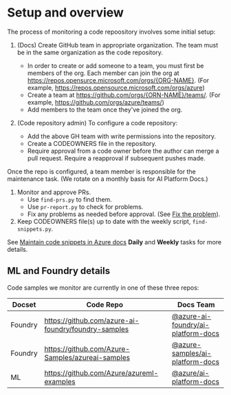 # Setup and overview

The process of monitoring a code repoository involves some initial setup:

1. (Docs) Create GitHub team in appropriate organization.  The team must be in the same organization as the code repository.
    * In order to create or add someone to a team, you must first be members of the org. Each member can join the org at https://repos.opensurce.microsoft.com/orgs/{ORG-NAME}. (For example, https://repos.opensource.microsoft.com/orgs/azure)
    * Create a team at https://github.com/orgs/{ORN-NAME}/teams/. (For example, https://github.com/orgs/azure/teams/)
    * Add members to the team once they've joined the org.

1. (Code repository admin) To configure a code repository:

    * Add the above GH team with write permissions into the repository.
    * Create a CODEOWNERS file in the repository.  
    * Require approval from a code owner before the author can merge a pull request. Require a reapproval if subsequent pushes made.

Once the repo is configured, a team member is responsible for the maintenance task.  (We rotate on a monthly basis for AI Platform Docs.)

1. Monitor and approve PRs.  
    * Use `find-prs.py` to find them.  
    * Use `pr-report.py` to check for problems.  
    * Fix any problems as needed before approval.  (See [Fix the problem](fix-the-problem.md)).
1. Keep CODEOWNERS file(s) up to date with the weekly script, `find-snippets.py`.

See [Maintain code snippets in Azure docs](code-snippets.md) **Daily** and **Weekly** tasks for more details.

## ML and Foundry details

Code samples we monitor are currently in one of these three repos:

| Docset | Code Repo | Docs Team |
| -- | -- | -- |
| Foundry | https://github.com/azure-ai-foundry/foundry-samples | [@azure-ai-foundry/ai-platform-docs](https://github.com/orgs/azure-ai-foundry/teams/ai-platform-docs/) |
| Foundry | https://github.com/Azure-Samples/azureai-samples | [@azure-samples/ai-platform-docs](https://github.com/orgs/azure-samples/teams/ai-platform-docs/) |
| ML | https://github.com/Azure/azureml-examples | [@azure/ai-platform-docs](https://github.com/orgs/azure/teams/ai-platform-docs/) |
